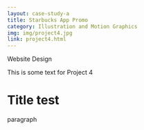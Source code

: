 ```yaml
---
layout: case-study-a
title: Starbucks App Promo
category: Illustration and Motion Graphics
img: img/project4.jpg
link: project4.html
---
```


Website Design

This is some text for Project 4

<h1>Title test</h1>

<p>paragraph</p>